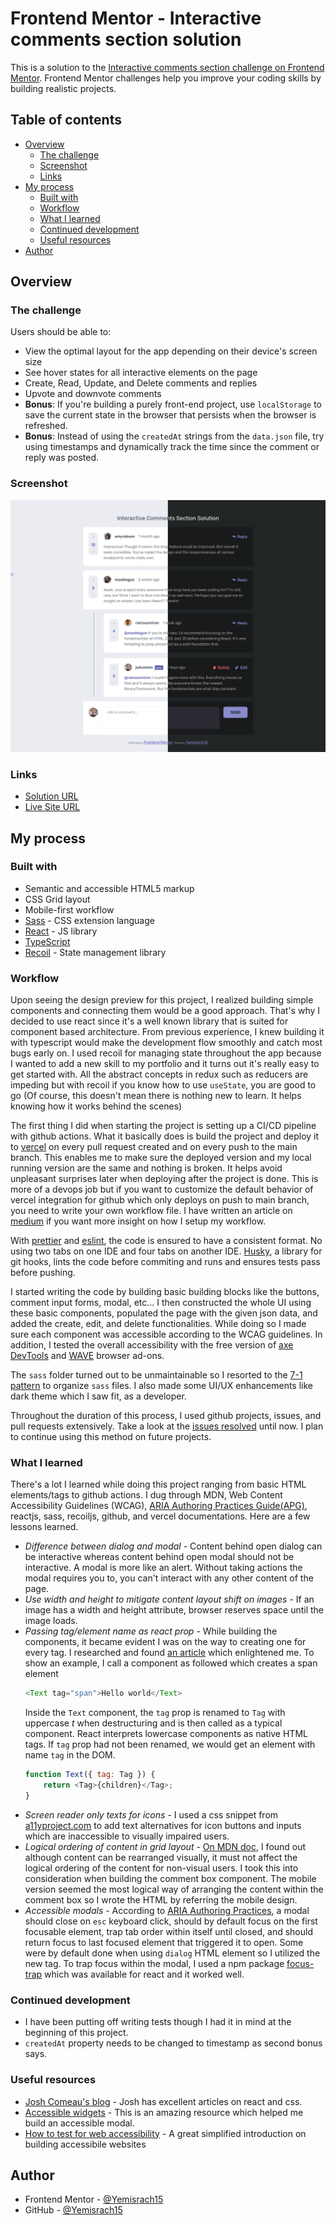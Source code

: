 # Frontend Mentor - Interactive comments section solution

This is a solution to the [Interactive comments section challenge on Frontend Mentor](https://www.frontendmentor.io/challenges/interactive-comments-section-iG1RugEG9). Frontend Mentor challenges help you improve your coding skills by building realistic projects.

## Table of contents

- [Overview](#overview)
  - [The challenge](#the-challenge)
  - [Screenshot](#screenshot)
  - [Links](#links)
- [My process](#my-process)
  - [Built with](#built-with)
  - [Workflow](#workflow)
  - [What I learned](#what-i-learned)
  - [Continued development](#continued-development)
  - [Useful resources](#useful-resources)
- [Author](#author)

## Overview

### The challenge

Users should be able to:

- View the optimal layout for the app depending on their device's screen size
- See hover states for all interactive elements on the page
- Create, Read, Update, and Delete comments and replies
- Upvote and downvote comments
- **Bonus**: If you're building a purely front-end project, use `localStorage` to save the current state in the browser that persists when the browser is refreshed.
- **Bonus**: Instead of using the `createdAt` strings from the `data.json` file, try using timestamps and dynamically track the time since the comment or reply was posted.

### Screenshot

![](./screenshot.jpg)

### Links

- [Solution URL](https://github.com/Yemisrach15/interactive-comments-section)
- [Live Site URL](https://interactive-comment-section-tawny.vercel.app/)

## My process

### Built with

- Semantic and accessible HTML5 markup
- CSS Grid layout
- Mobile-first workflow
- [Sass](https://sass-lang.com/) - CSS extension language
- [React](https://reactjs.org/) - JS library
- [TypeScript](https://www.typescriptlang.org/)
- [Recoil](https://recoiljs.org/) - State management library

### Workflow

Upon seeing the design preview for this project, I realized building simple components and connecting them would be a good approach. That's why I decided to use react since it's a well known library that is suited for component based architecture. From previous experience, I knew building it with typescript would make the development flow smoothly and catch most bugs early on. I used recoil for managing state throughout the app because I wanted to add a new skill to my portfolio and it turns out it's really easy to get started with. All the abstract concepts in redux such as reducers are impeding but with recoil if you know how to use `useState`, you are good to go (Of course, this doesn't mean there is nothing new to learn. It helps knowing how it works behind the scenes) 

The first thing I did when starting the project is setting up a CI/CD pipeline with github actions. What it basically does is build the project and deploy it to [vercel](https://vercel.com/) on every pull request created and on every push to the main branch. This enables me to make sure the deployed version and my local running version are the same and nothing is broken. It helps avoid unpleasant surprises later when deploying after the project is done. This is more of a devops job but if you want to customize the default behavior of vercel integration for github which only deploys on push to main branch, you need to write your own workflow file. I have written an article on [medium](https://medium.com/@Yemisrach15/setting-up-ci-cd-with-github-actions-and-vercel-486b31ebb874) if you want more insight on how I setup my workflow.

With [prettier](https://prettier.io/) and [eslint](https://eslint.org/), the code is ensured to have a consistent format. No using two tabs on one IDE and four tabs on another IDE. [Husky](https://typicode.github.io/husky/#/), a library for git hooks, lints the code before commiting and runs and ensures tests pass before pushing.

I started writing the code by building basic building blocks like the buttons, comment input forms, modal, etc... I then constructed the whole UI using these basic components, populated the page with the given json data, and added the create, edit, and delete functionalities. While doing so I made sure each component was accessible according to the WCAG guidelines. In addition, I tested the overall accessibility with the free version of [axe DevTools](https://deque.com/axe/devtools/) and [WAVE](https://wave.webaim.org/) browser ad-ons. 

The `sass` folder turned out to be unmaintainable so I resorted to the [7-1 pattern](https://sass-guidelin.es/#architecture) to organize `sass` files. I also made some UI/UX enhancements like dark theme which I saw fit, as a developer. 

Throughout the duration of this process, I used github projects, issues, and pull requests extensively. Take a look at the [issues resolved](https://github.com/Yemisrach15/interactive-comments-section/issues?q=is%3Aissue+is%3Aclosed+sort%3Acreated-asc) until now. I plan to continue using this method on future projects. 

### What I learned

There's a lot I learned while doing this project ranging from basic HTML elements/tags to github actions. I dug through MDN, Web Content Accessibility Guidelines (WCAG), [ARIA Authoring Practices Guide(APG)](https://www.w3.org/WAI/ARIA/apg/patterns/), reactjs, sass, recoiljs, github, and vercel documentations. Here are a few lessons learned. 
- *Difference between dialog and modal* - Content behind open dialog can be interactive whereas content behind open modal should not be interactive. A modal is more like an alert. Without taking actions the modal requires you to, you can't interact with any other content of the page. 
- *Use width and height to mitigate content layout shift on images* - If an image has a width and height attribute, browser reserves space until the image loads. 
- *Passing tag/element name as react prop* - While building the components, it became evident I was on the way to creating one for every tag. I researched and found [an article](https://dev.to/enetojara/create-custom-html-components-react-3537) which enlightened me. To show an example, I call a component as followed which creates a span element
	```js
	<Text tag="span">Hello world</Text>
	``` 
	Inside the `Text` component, the `tag` prop is renamed to `Tag` with uppercase *t* when destructuring and is then called as a typical component. React interprets lowercase components as native HTML tags. If `tag` prop had not been renamed, we would get an element with name `tag` in the DOM. 
	```js
	function Text({ tag: Tag }) {
		return <Tag>{children}</Tag>;
	}
	``` 
- *Screen reader only texts for icons* - I used a css snippet from [a11yproject.com](https://www.a11yproject.com/posts/how-to-hide-content/) to add text alternatives for icon buttons and inputs which are inaccessible to visually impaired users. 
- *Logical ordering of content in grid layout* - [On MDN doc](https://developer.mozilla.org/en-US/docs/Web/CSS/CSS_Grid_Layout/CSS_Grid_Layout_and_Accessibility#re-ordering_content_in_css_grid_layout), I found out although content can be rearranged visually, it must not affect the logical ordering of the content for non-visual users. I took this into consideration when building the comment box component. The mobile version seemed the most logical way of arranging the content within the comment box so I wrote the HTML by referring the mobile design. 
- *Accessible modals* - According to [ARIA Authoring Practices](https://www.w3.org/WAI/ARIA/apg/patterns/dialogmodal/), a modal should close on `esc` keyboard click, should by default focus on the first focusable element, trap tab order within itself until closed, and should return focus to last focused element that triggered it to open. Some were by default done when using `dialog` HTML element so I utilized the new tag. To trap focus within the modal, I used a npm package [focus-trap](https://www.npmjs.com/package/focus-trap-react) which was available for react and it worked well. 

### Continued development

- I have been putting off writing tests though I had it in mind at the beginning of this project. 
- `createdAt` property needs to be changed to timestamp as second bonus says. 

### Useful resources

- [Josh Comeau's blog](https://www.joshwcomeau.com) - Josh has excellent articles on react and css. 
- [Accessible widgets](https://www.w3.org/WAI/ARIA/apg/patterns/) - This is an amazing resource which helped me build an accessible modal. 
- [How to test for web accessibility](https://www.a11y-collective.com/how-to-test-for-web-accessibility-an-introduction/#main-content) - A great simplified introduction on building accessibile websites

## Author

- Frontend Mentor - [@Yemisrach15](https://www.frontendmentor.io/profile/Yemisrach15)
- GitHub - [@Yemisrach15](https://github.com/Yemisrach15)
